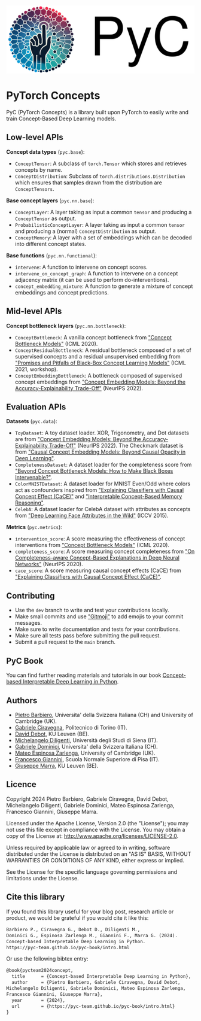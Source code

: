 ![PyC Logo](https://raw.githubusercontent.com/pyc-team/pytorch_concepts/dev/doc/_static/img/pyc_logo_text.svg)

# PyTorch Concepts

PyC (PyTorch Concepts) is a library built upon PyTorch to easily write and train Concept-Based Deep Learning models.

## Low-level APIs

**Concept data types** (`pyc.base`):

- `ConceptTensor`: A subclass of `torch.Tensor` which stores and retrieves concepts by name.
- `ConceptDistribution`: Subclass of `torch.distributions.Distribution` which ensures that samples drawn from the distribution are `ConceptTensors`.

**Base concept layers** (`pyc.nn.base`):

- `ConceptLayer`: A layer taking as input a common `tensor` and producing a `ConceptTensor` as output.
- `ProbabilisticConceptLayer`: A layer taking as input a common `tensor` and producing a (normal) `ConceptDistribution` as output.
- `ConceptMemory`: A layer with a set of embeddings which can be decoded into different concept states.

**Base functions** (`pyc.nn.functional`):

- `intervene`: A function to intervene on concept scores.
- `intervene_on_concept_graph`: A function to intervene on a concept adjacency matrix (it can be used to perform do-interventions).
- `concept_embedding_mixture`: A function to generate a mixture of concept embeddings and concept predictions.

## Mid-level APIs

**Concept bottleneck layers** (`pyc.nn.bottleneck`):

- `ConceptBottleneck`: A vanilla concept bottleneck from ["Concept Bottleneck Models"](https://arxiv.org/pdf/2007.04612) (ICML 2020).
- `ConceptResidualBottleneck`: A residual bottleneck composed of a set of supervised concepts and a residual unsupervised embedding from ["Promises and Pitfalls of Black-Box Concept Learning Models"](https://arxiv.org/abs/2106.13314) (ICML 2021, workshop).
- `ConceptEmbeddingBottleneck`: A bottleneck composed of supervised concept embeddings from ["Concept Embedding Models: Beyond the Accuracy-Explainability Trade-Off"](https://arxiv.org/abs/2209.09056) (NeurIPS 2022).

## Evaluation APIs

**Datasets** (`pyc.data`):

- `ToyDataset`: A toy dataset loader. XOR, Trigonometry, and Dot datasets are from ["Concept Embedding Models: Beyond the Accuracy-Explainability Trade-Off"](https://arxiv.org/abs/2209.09056) (NeurIPS 2022). The Checkmark dataset is from ["Causal Concept Embedding Models: Beyond Causal Opacity in Deep Learning"](https://arxiv.org/abs/2405.16507).
- `CompletenessDataset`: A dataset loader for the completeness score from ["Beyond Concept Bottleneck Models: How to Make Black Boxes Intervenable?"](https://arxiv.org/abs/2401.13544).
- `ColorMNISTDataset`: A dataset loader for MNIST Even/Odd where colors act as confounders inspired from ["Explaining Classifiers with Causal Concept Effect (CaCE)"](https://arxiv.org/abs/1907.07165) and ["Interpretable Concept-Based Memory Reasoning"](https://arxiv.org/abs/2407.15527).
- `CelebA`: A dataset loader for CelebA dataset with attributes as concepts from ["Deep Learning Face Attributes in the Wild"](https://arxiv.org/abs/1411.7766) (ICCV 2015).

**Metrics** (`pyc.metrics`):

- `intervention_score`: A score measuring the effectiveness of concept interventions from ["Concept Bottleneck Models"](https://arxiv.org/pdf/2007.04612) (ICML 2020).
- `completeness_score`: A score measuring concept completeness from ["On Completeness-aware Concept-Based Explanations in Deep Neural Networks"](https://arxiv.org/abs/1910.07969) (NeurIPS 2020).
- `cace_score`: A score measuring causal concept effects (CaCE) from ["Explaining Classifiers with Causal Concept Effect (CaCE)"](https://arxiv.org/abs/1907.07165).

## Contributing

- Use the `dev` branch to write and test your contributions locally.
- Make small commits and use ["Gitmoji"](https://gitmoji.dev/) to add emojis to your commit messages.
- Make sure to write documentation and tests for your contributions.
- Make sure all tests pass before submitting the pull request.
- Submit a pull request to the `main` branch.

## PyC Book

You can find further reading materials and tutorials in our book [Concept-based Interpretable Deep Learning in Python](https://pyc-team.github.io/pyc-book/).

## Authors

- [Pietro Barbiero](http://www.pietrobarbiero.eu/), Universita' della Svizzera Italiana (CH) and University of Cambridge (UK).
- [Gabriele Ciravegna](https://dbdmg.polito.it/dbdmg_web/gabriele-ciravegna/), Politecnico di Torino (IT).
- [David Debot](https://www.kuleuven.be/wieiswie/en/person/00165387), KU Leuven (BE).
- [Michelangelo Diligenti](https://docenti.unisi.it/en/diligenti), Università degli Studi di Siena (IT).
- [Gabriele Dominici](https://pc.inf.usi.ch/team/gabriele-dominici/), Universita' della Svizzera Italiana (CH).
- [Mateo Espinosa Zarlenga](https://hairyballtheorem.com/), University of Cambridge (UK).
- [Francesco Giannini](https://www.francescogiannini.eu/), Scuola Normale Superiore di Pisa (IT).
- [Giuseppe Marra](https://www.giuseppemarra.com/), KU Leuven (BE).

## Licence

Copyright 2024 Pietro Barbiero, Gabriele Ciravegna, David Debot, Michelangelo Diligenti, Gabriele Dominici, Mateo Espinosa Zarlenga, Francesco Giannini, Giuseppe Marra.

Licensed under the Apache License, Version 2.0 (the "License"); you may not use this file except in compliance with the License. You may obtain a copy of the License at: <http://www.apache.org/licenses/LICENSE-2.0>.

Unless required by applicable law or agreed to in writing, software distributed under the License is distributed on an "AS IS" BASIS, WITHOUT WARRANTIES OR CONDITIONS OF ANY KIND, either express or implied.

See the License for the specific language governing permissions and limitations under the License.


## Cite this library

If you found this library useful for your blog post, research article or product, we would be grateful if you would cite it like this:

```
Barbiero P., Ciravegna G., Debot D., Diligenti M., 
Dominici G., Espinosa Zarlenga M., Giannini F., Marra G. (2024).
Concept-based Interpretable Deep Learning in Python.
https://pyc-team.github.io/pyc-book/intro.html
```

Or use the following bibtex entry:

```
@book{pycteam2024concept,
  title      = {Concept-based Interpretable Deep Learning in Python},
  author     = {Pietro Barbiero, Gabriele Ciravegna, David Debot, Michelangelo Diligenti, Gabriele Dominici, Mateo Espinosa Zarlenga, Francesco Giannini, Giuseppe Marra},
  year       = {2024},
  url        = {https://pyc-team.github.io/pyc-book/intro.html}
}
```